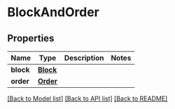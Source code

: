 # BlockAndOrder


## Properties
Name | Type | Description | Notes
------------ | ------------- | ------------- | -------------
**block** | [**Block**](Block.md) |  | 
**order** | [**Order**](Order.md) |  | 

[[Back to Model list]](../README.md#documentation-for-models) [[Back to API list]](../README.md#documentation-for-api-endpoints) [[Back to README]](../README.md)



